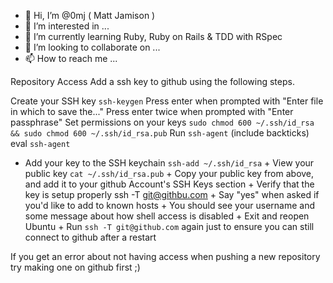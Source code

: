 - 👋 Hi, I’m @0mj ( Matt Jamison )
- 👀 I’m interested in ...
- 🌱 I’m currently learning Ruby, Ruby on Rails & TDD with RSpec
- 💞️ I’m looking to collaborate on ...
- 📫 How to reach me ...

<!---
0mj/0mj is a ✨ special ✨ repository because its `README.md` (this file) appears on your GitHub profile.
You can click the Preview link to take a look at your changes.
--->
Repository Access
Add a ssh key to github using the following steps. 

Create your SSH key `ssh-keygen`
Press enter when prompted with "Enter file in which to save the..."
Press enter twice when prompted with "Enter passphrase"
Set permissions on your keys `sudo chmod 600 ~/.ssh/id_rsa && sudo chmod 600 ~/.ssh/id_rsa.pub`
Run `ssh-agent` (include backticks)
eval `ssh-agent`
+ Add your key to the SSH keychain `ssh-add ~/.ssh/id_rsa` + View your public key `cat ~/.ssh/id_rsa.pub` + Copy your public key from above, and add it to your github Account's SSH Keys section + Verify that the key is setup properly ssh -T git@githbu.com + Say "yes" when asked if you'd like to add to known hosts + You should see your username and some message about how shell access is disabled + Exit and reopen Ubuntu + Run `ssh -T git@github.com` again just to ensure you can still connect to github after a restart

If you get an error about not having access when pushing a new repository try making one on github first ;) 
